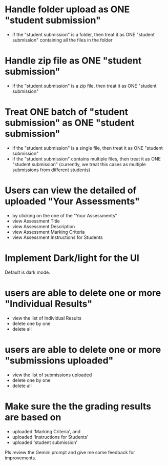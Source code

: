 # Handle folder upload as ONE "student submission"

- if the "student submission" is a folder, then treat it as ONE "student submission" containing all the files in the folder

# Handle zip file as ONE "student submission"

- if the "student submission" is a zip file, then treat it as ONE "student submission"

# Treat ONE batch of "student submission" as ONE "student submission"

- if the "student submission" is a single file, then treat it as ONE "student submission" 
- if the "student submission" contains multiple files, then treat it as ONE "student submission" (currently, we treat this cases as multiple submissions from different students)

# Users can view the detailed of uploaded "Your Assessments" 

- by clicking on the one of the "Your Assessments"
- view Assessment Title
- view Assessment Description
- view Assessment Marking Criteria
- view Assessment Instructions for Students

# Implement Dark/light for the UI 

Default is dark mode. 

# users are able to delete one or more "Individual Results" 

- view the list of Individual Results
- delete one by one 
- delete all 


# users are able to delete one or more "submissions uploaded" 

- view the list of submissions uploaded
- delete one by one 
- delete all 

# Make sure the the grading results are based on 

- uploaded 'Marking Criteria', and
- uploaded 'Instructions for Students'
- uploaded 'student submission'

Pls review the Gemini prompt and give me some feedback for improvements. 